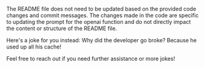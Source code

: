 The README file does not need to be updated based on the provided code changes and commit messages. The changes made in the code are specific to updating the prompt for the openai function and do not directly impact the content or structure of the README file. 

Here's a joke for you instead: Why did the developer go broke? Because he used up all his cache! 

Feel free to reach out if you need further assistance or more jokes!